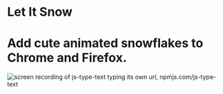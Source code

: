 # Let It Snow

# Add cute animated snowflakes to Chrome and Firefox.

![screen recording of js-type-text typing its own url, npmjs.com/js-type-text](./assets/snow.gif)